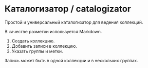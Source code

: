 # Каталогизатор / catalogizator

Простой и универсальный каталогизатор для ведения коллекций.

В качестве разметки используется Markdown.

1. Создать коллекцию.
2. Добавить записи в коллекцию.
3. Указать группы и метки.

Запись может быть в одной коллекции и в нескольких группах.